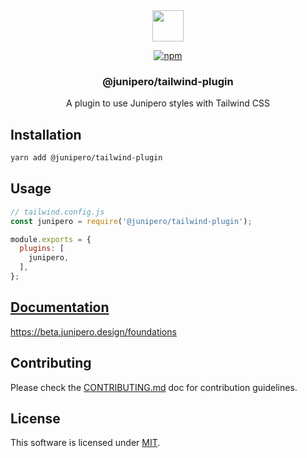 <div align="center">

<picture>
  <source media="(prefers-color-scheme: dark)" srcset="https://cdn.junipero.design/v3/logo/junipero-logo-dark.svg" />
  <img src="https://cdn.junipero.design/v3/logo/junipero-logo.svg" height="50" />
</picture>

<br />

[![npm](https://img.shields.io/npm/v/@junipero/tailwind-plugin.svg)](https://www.npmjs.com/package/@junipero/tailwind-plugin)

<h3>@junipero/tailwind-plugin</h3>
<p>A plugin to use Junipero styles with Tailwind CSS</p>

</div>

## Installation

```bash
yarn add @junipero/tailwind-plugin
```

## Usage

```javascript
// tailwind.config.js
const junipero = require('@junipero/tailwind-plugin');

module.exports = {
  plugins: [
    junipero,
  ],
};
```

## [Documentation](https://beta.junipero.design/foundations)

https://beta.junipero.design/foundations

## Contributing

Please check the [CONTRIBUTING.md](https://github.com/p3ol/junipero/tree/master/CONTRIBUTING.md) doc for contribution guidelines.

## License

This software is licensed under [MIT](https://github.com/p3ol/junipero/tree/master/LICENSE).
